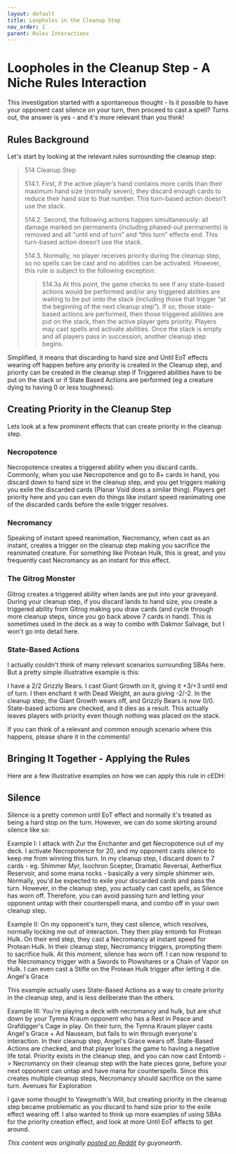 ```yaml
---
layout: default
title: Loopholes in the Cleanup Step
nav_order: 1
parent: Rules Interactions
---
```


# Loopholes in the Cleanup Step - A Niche Rules Interaction

This investigation started with a spontaneous thought - Is it possible to have your opponent cast silence on your turn, then proceed to cast a spell? Turns out, the answer is yes - and it's more relevant than you think!

## Rules Background

Let's start by looking at the relevant rules surrounding the cleanup step:

> 514 Cleanup Step
> 
> 514.1. First, if the active player’s hand contains more cards than their maximum hand size (normally seven), they discard enough cards to reduce their hand size to that number. This turn-based action doesn’t use the stack.
> 
> 514.2. Second, the following actions happen simultaneously: all damage marked on permanents (including phased-out permanents) is removed and all “until end of turn” and “this turn” effects end. This turn-based action doesn’t use the stack.
> 
> 514.3. Normally, no player receives priority during the cleanup step, so no spells can be cast and no abilities can be activated. However, this rule is subject to the following exception:
> 
>> 514.3a At this point, the game checks to see if any state-based actions would be performed and/or any triggered abilities are waiting to be put onto the stack (including those that trigger “at the beginning of the next cleanup step”). If so, those state-based actions are performed, then those triggered abilities are put on the stack, then the active player gets priority. Players may cast spells and activate abilities. Once the stack is empty and all players pass in succession, another cleanup step begins.

Simplified, it means that discarding to hand size and Until EoT effects wearing off happen before any priority is created in the Cleanup step, and priority can be created in the cleanup step if Triggered abilities have to be put on the stack or if State Based Actions are performed (eg a creature dying to having 0 or less toughness).

## Creating Priority in the Cleanup Step

Lets look at a few prominent effects that can create priority in the cleanup step.

### Necropotence

Necropotence creates a triggered ability when you discard cards. Commonly, when you use Necropotence and go to 8+ cards in hand, you discard down to hand size in the cleanup step, and you get triggers making you exile the discarded cards (Planar Void does a similar thing). Players get priority here and you can even do things like instant speed reanimating one of the discarded cards before the exile trigger resolves.

### Necromancy

Speaking of instant speed reanimation, Necromancy, when cast as an instant, creates a trigger on the cleanup step making you sacrifice the reanimated creature. For something like Protean Hulk, this is great, and you frequently cast Necromancy as an instant for this effect.

### The Gitrog Monster

Gitrog creates a triggered ability when lands are put into your graveyard. During your cleanup step, if you discard lands to hand size, you create a triggered ability from Gitrog making you draw cards (and cycle through more cleanup steps, since you go back above 7 cards in hand). This is sometimes used in the deck as a way to combo with Dakmor Salvage, but I won't go into detail here.

### State-Based Actions

I actually couldn't think of many relevant scenarios surrounding SBAs here. But a pretty simple illustrative example is this:

I have a 2/2 Grizzly Bears. I cast Giant Growth on it, giving it +3/+3 until end of turn. I then enchant it with Dead Weight, an aura giving -2/-2. In the cleanup step, the Giant Growth wears off, and Grizzly Bears is now 0/0. State-based actions are checked, and it dies as a result. This actually leaves players with priority even though nothing was placed on the stack.

If you can think of a relevant and common enough scenario where this happens, please share it in the comments!

## Bringing It Together - Applying the Rules

Here are a few illustrative examples on how we can apply this rule in cEDH:

## Silence

Silence is a pretty common until EoT effect and normally it's treated as being a hard stop on the turn. However, we can do some skirting around silence like so:

Example I: I attack with Zur the Enchanter and get Necropotence out of my deck. I activate Necropotence for 20, and my opponent casts silence to keep me from winning this turn. In my cleanup step, I discard down to 7 cards - eg. Shimmer Myr, Isochron Scepter, Dramatic Reversal, Aetherflux Reservoir, and some mana rocks - basically a very simple shimmer win. Normally, you'd be expected to exile your discarded cards and pass the turn. However, in the cleanup step, you actually can cast spells, as Silence has worn off. Therefore, you can avoid passing turn and letting your opponent untap with their counterspell mana, and combo off in your own cleanup step.

Example II: On my opponent's turn, they cast silence, which resolves, normally locking me out of interaction. They then play entomb for Protean Hulk. On their end step, they cast a Necromancy at instant speed for Protean Hulk. In their cleanup step, Necromancy triggers, prompting them to sacrifice hulk. At this moment, silence has worn off. I can now respond to the Necromancy trigger with a Swords to Plowshares or a Chain of Vapor on Hulk. I can even cast a Stifle on the Protean Hulk trigger after letting it die.
Angel's Grace

This example actually uses State-Based Actions as a way to create priority in the cleanup step, and is less deliberate than the others.

Example III: You're playing a deck with necromancy and hulk, but are shut down by your Tymna Kraum opponent who has a Rest in Peace and Grafdigger's Cage in play. On their turn, the Tymna Kraum player casts Angel's Grace + Ad Nauseam, but fails to win through everyone's interaction. In their cleanup step, Angel's Grace wears off. State-Based Actions are checked, and that player loses the game to having a negative life total. Priority exists in the cleanup step, and you can now cast Entomb -> Necromancy on their cleanup step with the hate pieces gone, before your next opponent can untap and have mana for counterspells. Since this creates multiple cleanup steps, Necromancy should sacrifice on the same turn.
Avenues for Exploration

I gave some thought to Yawgmoth's Will, but creating priority in the cleanup step became problematic as you discard to hand size prior to the exile effect wearing off. I also wanted to think up more examples of using SBAs for the priority creation effect, and look at more Until EoT effects to get around.

*This content was originally [posted on Reddit](https://old.reddit.com/r/CompetitiveEDH/comments/9g3vg0/loopholes_in_the_cleanup_step_a_niche_rules/) by guyonearth.*
